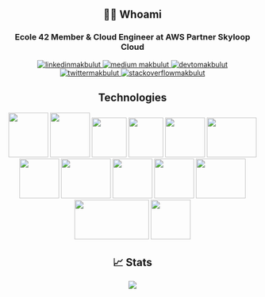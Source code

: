 <h2 align="center"> 👨‍💻 Whoami</h2>
<h3 align="center"> Ecole 42 Member & Cloud Engineer at AWS Partner Skyloop Cloud </h3>
<p align="center">
  <a href="https://linkedin.com/in/mehmet-eren-akbulut-348177226/" target="blank">
    <img src="https://img.shields.io/badge/linkedin-%230077B5.svg?&style=for-the-badge&logo=linkedin&logoColor=white" alt="linkedinmakbulut" />
  </a>
  <a href="https://medium.com/@makbulut" target="blank">
    <img src="https://img.shields.io/badge/medium-%2312100E.svg?&style=for-the-badge&logo=medium&logoColor=white" alt="medium makbulut" />
  </a>
  <a href="https://dev.to/makbulut1" target="blank">
    <img src="https://img.shields.io/badge/dev.to-0A0A0A?style=for-the-badge&logo=dev.to&logoColor=white" alt="devtomakbulut"/>
  </a>
  <a href="https://twitter.com/makbulutx" target="blank">
    <img src="https://img.shields.io/twitter/follow/makbulutx?logo=twitter&style=for-the-badge" alt="twittermakbulut" />
  </a>
  <a href="https://stackoverflow.com/users/19746843/makbulut" target="blank">
    <img src="https://img.shields.io/badge/stackoverflow-FE7A16?style=for-the-badge&logo=stackoverflow&logoColor=white" alt="stackoverflowmakbulut" />
  </a>
  <!-- add to instagram -->
</p>

<h2 align="center"> Technologies</h2>
<p align="center">
	<image src="https://cdn.iconscout.com/icon/free/png-256/free-aws-1869025-1583149.png" width="80" height="90">
	<image src="https://raw.githubusercontent.com/devicons/devicon/master/icons/go/go-original.svg" width="80" height="90">
	<image src="https://upload.wikimedia.org/wikipedia/commons/thumb/1/18/C_Programming_Language.svg/1200px-C_Programming_Language.svg.png" width="70" height="80">
	<image src="https://upload.wikimedia.org/wikipedia/commons/thumb/1/18/ISO_C%2B%2B_Logo.svg/1822px-ISO_C%2B%2B_Logo.svg.png" width="70" height="80">
	<image src="https://upload.wikimedia.org/wikipedia/commons/thumb/a/a8/NestJS.svg/1200px-NestJS.svg.png" width="80" height="80">
	<image src="https://cdn.cdnlogo.com/logos/n/79/node-js.svg" width="100" height="80">
	<image src="https://upload.wikimedia.org/wikipedia/commons/thumb/4/4c/Typescript_logo_2020.svg/2048px-Typescript_logo_2020.svg.png" width="80" height="80">
	<image src="https://cdn.freebiesupply.com/logos/thumbs/2x/postgresql-logo.png" width="100" height="80" >
	<image src="https://www.svgrepo.com/show/303251/mysql-logo.svg" width="80" height="80">
	<image src="https://www.svgrepo.com/show/373824/mariadb.svg" width="80" height="80">
	<image src="https://www.docker.com/wp-content/uploads/2022/03/vertical-logo-monochromatic.png" width="100" height="80">
	<image src="https://openwhisk.apache.org/images/deployments/logo-docker-compose-text.svg" width="150" height="80">
	<image src="https://upload.wikimedia.org/wikipedia/commons/thumb/3/35/Tux.svg/1200px-Tux.svg.png" width="80" height="80">
</p>

<h2 align="center"> 📈 Stats </h2>
	<p align="center">
		<img src="https://streak-stats.demolab.com?user=makbulut1&theme=onedark_duo">
	<p>
